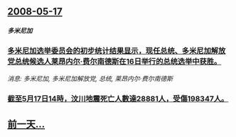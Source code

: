 ## [2008-05-17](/news/2008/05/17/index.md)

##### 多米尼加
### [多米尼加选举委员会的初步统计结果显示，现任总统、多米尼加解放党总统候选人莱昂内尔·费尔南德斯在16日举行的总统选举中获胜。](/news/2008/05/17/多米尼加选举委员会的初步统计结果显示-现任总统-多米尼加解放党总统候选人莱昂内尔-费尔南德斯在16日举行的总统选举中获胜.md)
_消息: 多米尼加, 多米尼加解放党, 总统, 莱昂内尔·费尔南德斯_

##### 
### [截至5月17日14時，汶川地震死亡人數達28881人，受傷198347人。](/news/2008/05/17/截至5月17日14時-汶川地震死亡人數達28881人-受傷198347人.md)
## [前一天...](/news/2008/05/16/index.md)

